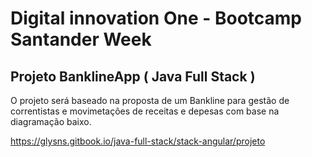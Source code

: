 # Digital innovation One - Bootcamp Santander Week

## Projeto BanklineApp ( Java Full Stack )



O projeto será baseado na proposta de um Bankline para gestão de correntistas e movimetações de receitas e depesas com base na diagramação baixo.


https://glysns.gitbook.io/java-full-stack/stack-angular/projeto
